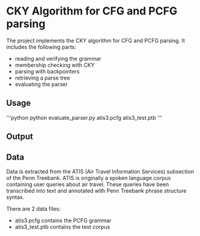 # CKY Algorithm for CFG and PCFG parsing

The project implements the CKY algorithm for CFG and PCFG parsing. It includes the following parts:
- reading and verifying the grammar
- membership checking with CKY
- parsing with backpointers
- retrieving a parse tree
- evaluating the parser

## Usage
'''python
python evaluate_parser.py atis3.pcfg atis3_test.ptb
'''

## Output

## Data
Data is extracted from the ATIS (Air Travel Information Services) subsection of the Penn Treebank. ATIS is originally a spoken language corpus containing user queries about air travel. These queries have been transcribed into text and annotated with Penn Treebank phrase structure syntax. 

There are 2 data files:
- atis3.pcfg contains the PCFG grammar
- atis3_test.ptb contains the test corpus
